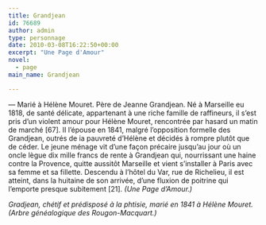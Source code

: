 ```yaml
---
title: Grandjean
id: 76689
author: admin
type: personnage
date: 2010-03-08T16:22:50+00:00
excerpt: "Une Page d'Amour"
novel:
  - page
main_name: Grandjean

---
```

— Marié à Hélène Mouret. Père de Jeanne Grandjean. Né à Marseille eu 1818, de santé délicate, appartenant à une riche famille de raffineurs, il s&rsquo;est pris d&rsquo;un violent amour pour Hélène Mouret, rencontrée par hasard un matin de marché [67]. II l&rsquo;épouse en 1841, malgré l&rsquo;opposition formelle des Grandjean, outrés de ia pauvreté d&rsquo;Hélène et décidés à rompre plutôt que de céder. Le jeune ménage vit d&rsquo;une façon précaire jusqu&rsquo;au jour où un oncle lègue dix mille francs de rente à Grandjean qui, nourrissant une haine contre la Provence, quitte aussitôt Marseille et vient s&rsquo;installer à Paris avec sa femme et sa fillette. Descendu à l&rsquo;hôtel du Var, rue de Richelieu, il est atteint, dans la huitaine de son arrivée, d&rsquo;une fluxion de poitrine qui l&rsquo;emporte presque subitement [21]. _(Une Page d&rsquo;Amour.)_

_Gradjean, chétif et prédisposé à la phtisie, marié en 1841 à Hélène Mouret. (Arbre généalogique des Rougon-Macquart.)_